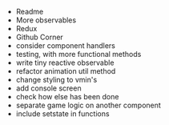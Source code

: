 * Readme
* More observables
* Redux
* Github Corner
* consider component handlers
* testing, with more functional methods
* write tiny reactive observable
* refactor animation util method
* change styling to vmin's
* add console screen
* check how else has been done
* separate game logic on another component
* include setstate in functions

